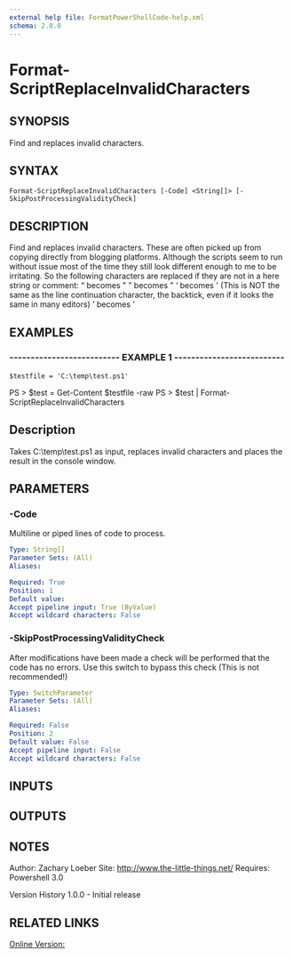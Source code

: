 ```yaml
---
external help file: FormatPowerShellCode-help.xml
schema: 2.0.0
---
```


# Format-ScriptReplaceInvalidCharacters
## SYNOPSIS
Find and replaces invalid characters.

## SYNTAX

```
Format-ScriptReplaceInvalidCharacters [-Code] <String[]> [-SkipPostProcessingValidityCheck]
```

## DESCRIPTION
Find and replaces invalid characters.
These are often picked up from copying directly from blogging platforms.
Although the scripts seem to 
run without issue most of the time they still look different enough to me to be irritating. 
So the following characters are replaced if they are not in a here string or comment:
    “ becomes "
    ” becomes "
    ‘ becomes '     \(This is NOT the same as the line continuation character, the backtick, even if it looks the same in many editors\)
    ’ becomes '

## EXAMPLES

### -------------------------- EXAMPLE 1 --------------------------
```
$testfile = 'C:\temp\test.ps1'
```

PS \> $test = Get-Content $testfile -raw
PS \> $test | Format-ScriptReplaceInvalidCharacters

Description
-----------
Takes C:\temp\test.ps1 as input, replaces invalid characters and places the result in the console window.

## PARAMETERS

### -Code
Multiline or piped lines of code to process.

```yaml
Type: String[]
Parameter Sets: (All)
Aliases: 

Required: True
Position: 1
Default value: 
Accept pipeline input: True (ByValue)
Accept wildcard characters: False
```

### -SkipPostProcessingValidityCheck
After modifications have been made a check will be performed that the code has no errors.
Use this switch to bypass this check 
\(This is not recommended!\)

```yaml
Type: SwitchParameter
Parameter Sets: (All)
Aliases: 

Required: False
Position: 2
Default value: False
Accept pipeline input: False
Accept wildcard characters: False
```

## INPUTS

## OUTPUTS

## NOTES
Author: Zachary Loeber
Site: http://www.the-little-things.net/
Requires: Powershell 3.0

Version History
1.0.0 - Initial release

## RELATED LINKS

[Online Version:]()


